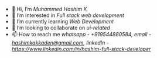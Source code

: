 * 👋 Hi, I’m *Muhammed Hashim K*
* 👀 I’m interested in *Full stack web development*
* 🌱 I’m currently learning *Web Development*
* 💞️ I’m looking to collaborate on *ui-related*
* 📫 How to reach me *whatsapp - +919544880584, email - hashimkakkaden@gmail.com, linkedIn - https://www.linkedin.com/in/hashim-full-stack-developer*

